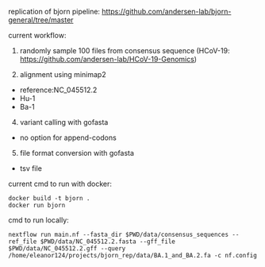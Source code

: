 replication of bjorn pipeline: https://github.com/andersen-lab/bjorn-general/tree/master

current workflow:

1. randomly sample 100 files from consensus sequence (HCoV-19: https://github.com/andersen-lab/HCoV-19-Genomics)

2. alignment using minimap2
 - reference:NC_045512.2
  - Hu-1
  - Ba-1

4. variant calling with gofasta
 - no option for append-codons

5. file format conversion with gofasta
 - tsv file 


current cmd to run with docker:
```
docker build -t bjorn .
docker run bjorn
```

cmd to run locally:
```
nextflow run main.nf --fasta_dir $PWD/data/consensus_sequences --ref_file $PWD/data/NC_045512.2.fasta --gff_file $PWD/data/NC_045512.2.gff --query /home/eleanor124/projects/bjorn_rep/data/BA.1_and_BA.2.fa -c nf.config
```
